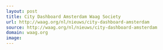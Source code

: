 ```yaml
---
layout: post
title: City Dashboard Amsterdam Waag Society
url: http://waag.org/nl/nieuws/city-dashboard-amsterdam
source: http://waag.org/nl/nieuws/city-dashboard-amsterdam
domain: waag.org
image: 
---
```


